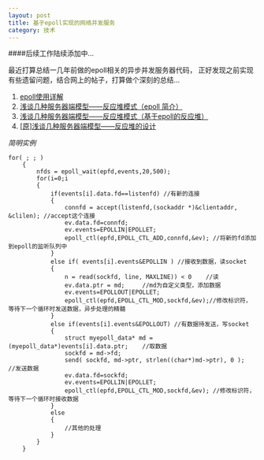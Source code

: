 ```yaml
---
layout: post
title: 基于epoll实现的网络并发服务
category: 技术
---
```


####后续工作陆续添加中...

最近打算总结一几年前做的epoll相关的异步并发服务器代码，
正好发现之前实现有些遗留问题，结合网上的帖子，打算做个深刻的总结...

1. [epoll使用详解](http://blog.sina.com.cn/s/blog_9a4d43d801018d6v.html "Markdown")
2. [浅谈几种服务器端模型——反应堆模式（epoll 简介）](http://www.cnblogs.com/Bozh/archive/2012/04/23/2466951.html "Markdown")
3. [浅谈几种服务器端模型——反应堆模式（基于epoll的反应堆）](http://www.cnblogs.com/Bozh/archive/2012/04/25/2469990.html "Markdown")
4. [[原]浅谈几种服务器端模型——反应堆的设计](http://www.cnblogs.com/Bozh/archive/2012/04/26/2471106.html "Markdown")

*简明实例*

```
for( ; ; )
    {
        nfds = epoll_wait(epfd,events,20,500);
        for(i=0;i
        {
            if(events[i].data.fd==listenfd) //有新的连接
            {
                connfd = accept(listenfd,(sockaddr *)&clientaddr, &clilen); //accept这个连接
                ev.data.fd=connfd;
                ev.events=EPOLLIN|EPOLLET;
                epoll_ctl(epfd,EPOLL_CTL_ADD,connfd,&ev); //将新的fd添加到epoll的监听队列中
            }
            else if( events[i].events&EPOLLIN ) //接收到数据，读socket
            {
                n = read(sockfd, line, MAXLINE)) < 0    //读
                ev.data.ptr = md;     //md为自定义类型，添加数据
                ev.events=EPOLLOUT|EPOLLET;
                epoll_ctl(epfd,EPOLL_CTL_MOD,sockfd,&ev);//修改标识符，等待下一个循环时发送数据，异步处理的精髓
            }
            else if(events[i].events&EPOLLOUT) //有数据待发送，写socket
            {
                struct myepoll_data* md = (myepoll_data*)events[i].data.ptr;    //取数据
                sockfd = md->fd;
                send( sockfd, md->ptr, strlen((char*)md->ptr), 0 );        //发送数据
                ev.data.fd=sockfd;
                ev.events=EPOLLIN|EPOLLET;
                epoll_ctl(epfd,EPOLL_CTL_MOD,sockfd,&ev); //修改标识符，等待下一个循环时接收数据
            }
            else
            {
                //其他的处理
            }
        }
    }
```

